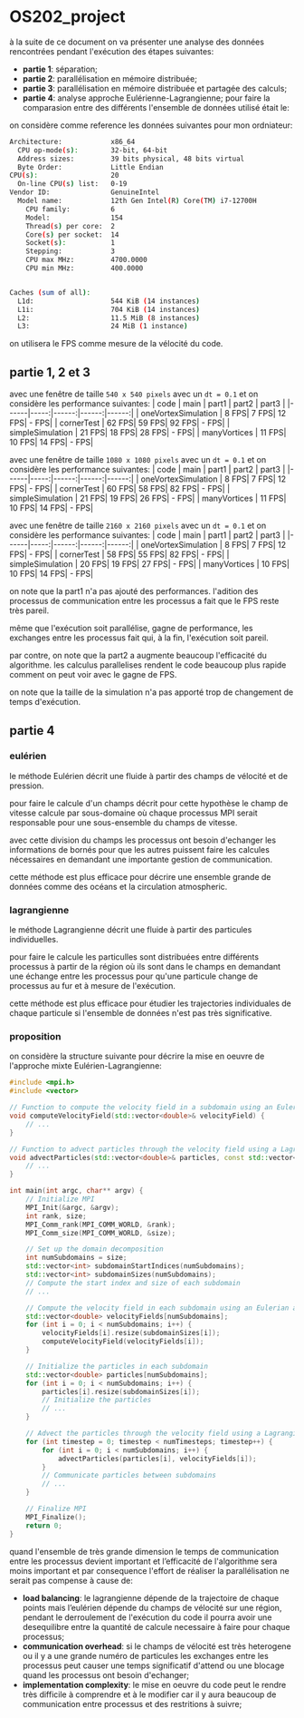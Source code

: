 # OS202_project

à la suite de ce document on va présenter une analyse des données rencontrées pendant l'exécution des étapes suivantes:
- **partie 1**: séparation;
- **partie 2**: parallélisation en mémoire distribuée;
- **partie 3**: parallélisation en mémoire distribuée et partagée des calculs;
- **partie 4**: analyse approche Eulérienne-Lagrangienne;
pour faire la comparasion entre des différents l'ensemble de données utilisé était le:

on considère comme reference les données suivantes pour mon ordniateur:
```bash
Architecture:            x86_64
  CPU op-mode(s):        32-bit, 64-bit
  Address sizes:         39 bits physical, 48 bits virtual
  Byte Order:            Little Endian
CPU(s):                  20
  On-line CPU(s) list:   0-19
Vendor ID:               GenuineIntel
  Model name:            12th Gen Intel(R) Core(TM) i7-12700H
    CPU family:          6
    Model:               154
    Thread(s) per core:  2
    Core(s) per socket:  14
    Socket(s):           1
    Stepping:            3
    CPU max MHz:         4700.0000
    CPU min MHz:         400.0000


Caches (sum of all):     
  L1d:                   544 KiB (14 instances)
  L1i:                   704 KiB (14 instances)
  L2:                    11.5 MiB (8 instances)
  L3:                    24 MiB (1 instance)

```
on utilisera le FPS comme mesure de la vélocité du code.


## partie 1, 2 et 3
avec une fenêtre de taille `540 x 540 pixels` avec un `dt = 0.1` et on considère les performance suivantes:
| code | main | part1 | part2 | part3 |
|------|-----:|------:|------:|------:|
| oneVortexSimulation | 8 FPS| 7 FPS| 12 FPS| - FPS|
| cornerTest | 62 FPS| 59 FPS| 92 FPS| - FPS|
| simpleSimulation | 21 FPS| 18 FPS| 28 FPS| - FPS|
| manyVortices | 11 FPS| 10 FPS| 14 FPS| - FPS|

avec une fenêtre de taille `1080 x 1080 pixels` avec un `dt = 0.1` et on considère les performance suivantes:
| code | main | part1 | part2 | part3 |
|------|-----:|------:|------:|------:|
| oneVortexSimulation | 8 FPS| 7 FPS| 12 FPS| - FPS|
| cornerTest | 60 FPS| 58 FPS| 82 FPS| - FPS|
| simpleSimulation | 21 FPS| 19 FPS| 26 FPS| - FPS|
| manyVortices | 11 FPS| 10 FPS| 14 FPS| - FPS|

avec une fenêtre de taille `2160 x 2160 pixels` avec un `dt = 0.1` et on considère les performance suivantes:
| code | main | part1 | part2 | part3 |
|------|-----:|------:|------:|------:|
| oneVortexSimulation | 8 FPS| 7 FPS| 12 FPS| - FPS|
| cornerTest | 58 FPS| 55 FPS| 82 FPS| - FPS|
| simpleSimulation | 20 FPS| 19 FPS| 27 FPS| - FPS|
| manyVortices | 10 FPS| 10 FPS| 14 FPS| - FPS|

on note que la part1 n'a pas ajouté des performances. l'adition des processus de communication entre les processus a fait que le FPS reste très pareil.

même que l'exécution soit parallélise, gagne de performance, les exchanges entre les processus fait qui, à la fin, l'exécution soit pareil.


par contre, on note que la part2 a augmente beaucoup l'efficacité du algorithme. les calculus parallelises rendent le code beaucoup plus rapide comment on peut voir avec le gagne de FPS.

on note que la taille de la simulation n'a pas apporté trop de changement de temps d'exécution.



## partie 4
### eulérien
le méthode Eulérien décrit une fluide à partir des champs de vélocité et de pression.

pour faire le calcule d'un champs décrit pour cette hypothèse le champ de vitesse calcule par sous-domaine où chaque processus MPI serait responsable pour une sous-ensemble du champs de vitesse.

avec cette division du champs les processus ont besoin d'echanger les informations de bornés pour que les autres puissent faire les calcules nécessaires en demandant une importante gestion de communication.

cette méthode est plus efficace pour décrire une ensemble grande de données comme des océans et la circulation atmospheric.


### lagrangienne
le méthode Lagrangienne décrit une fluide à partir des particules individuelles.

pour faire le calcule les particulles sont distribuées entre différents processus à partir de la région où ils sont dans le champs en demandant une échange entre les processus pour qu'une particule change de processus au fur et à mesure de l'exécution. 

cette méthode est plus efficace pour étudier les trajectories individuales de chaque particule si l'ensemble de données n'est pas très significative.

### proposition
on considère la structure suivante pour décrire la mise en oeuvre de l'approche mixte Eulérien-Lagrangienne:
```c++
#include <mpi.h>
#include <vector>

// Function to compute the velocity field in a subdomain using an Eulerian approach
void computeVelocityField(std::vector<double>& velocityField) {
    // ...
}

// Function to advect particles through the velocity field using a Lagrangian approach
void advectParticles(std::vector<double>& particles, const std::vector<double>& velocityField) {
    // ...
}

int main(int argc, char** argv) {
    // Initialize MPI
    MPI_Init(&argc, &argv);
    int rank, size;
    MPI_Comm_rank(MPI_COMM_WORLD, &rank);
    MPI_Comm_size(MPI_COMM_WORLD, &size);

    // Set up the domain decomposition
    int numSubdomains = size;
    std::vector<int> subdomainStartIndices(numSubdomains);
    std::vector<int> subdomainSizes(numSubdomains);
    // Compute the start index and size of each subdomain
    // ...

    // Compute the velocity field in each subdomain using an Eulerian approach
    std::vector<double> velocityFields[numSubdomains];
    for (int i = 0; i < numSubdomains; i++) {
        velocityFields[i].resize(subdomainSizes[i]);
        computeVelocityField(velocityFields[i]);
    }

    // Initialize the particles in each subdomain
    std::vector<double> particles[numSubdomains];
    for (int i = 0; i < numSubdomains; i++) {
        particles[i].resize(subdomainSizes[i]);
        // Initialize the particles
        // ...
    }

    // Advect the particles through the velocity field using a Lagrangian approach
    for (int timestep = 0; timestep < numTimesteps; timestep++) {
        for (int i = 0; i < numSubdomains; i++) {
            advectParticles(particles[i], velocityFields[i]);
        }
        // Communicate particles between subdomains
        // ...
    }

    // Finalize MPI
    MPI_Finalize();
    return 0;
}
```
quand l'ensemble de très grande dimension le temps de communication entre les processus devient important et l’efficacité de l'algorithme sera moins important et par consequence l'effort de réaliser la parallélisation ne serait pas compense à cause de:
- **load balancing**: le lagrangienne dépende de la trajectoire de chaque points mais l’eulérien dépende du champs de vélocité sur une région, pendant le derroulement de l'exécution du code il pourra avoir une desequilibre entre la quantité de calcule necessaire à faire pour chaque processus;
- **communication overhead**: si le champs de vélocité est très heterogene ou il y a une grande numéro de particules les exchanges entre les processus peut causer une temps significatif d'attend ou une blocage quand les processus ont besoin d'echanger;
- **implementation complexity**: le mise en oeuvre du code peut le rendre très difficile à comprendre et à le modifier car il y aura beaucoup de communication entre processus et des restritions à suivre;
